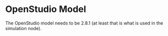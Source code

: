 # OpenStudio Model

The OpenStudio model needs to be 2.8.1 (at least that is what is used in the simulation node).

